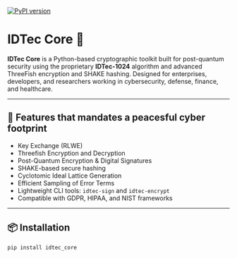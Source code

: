 [![PyPI version](https://badge.fury.io/py/idtec-core.svg)](https://badge.fury.io/py/idtec-core)

# IDTec Core 🔐

**IDTec Core** is a Python-based cryptographic toolkit built for post-quantum security using the proprietary **IDTec-1024** algorithm and advanced ThreeFish encryption and SHAKE hashing. Designed for enterprises, developers, and researchers working in cybersecurity, defense, finance, and healthcare.

---

## 🚀 Features that mandates a peacesful cyber footprint
- Key Exchange (RLWE)
- Threefish Encryption and Decryption
- Post-Quantum Encryption & Digital Signatures
- SHAKE-based secure hashing
- Cyclotomic Ideal Lattice Generation
- Efficient Sampling of Error Terms
- Lightweight CLI tools: `idtec-sign` and `idtec-encrypt`
- Compatible with GDPR, HIPAA, and NIST frameworks

---

## 📦 Installation

```bash
pip install idtec_core
